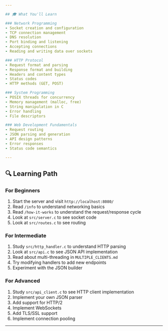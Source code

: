 ```yaml
---

## 🎓 What You'll Learn

### Network Programming
- Socket creation and configuration
- TCP connection management
- DNS resolution
- Port binding and listening
- Accepting connections
- Reading and writing data over sockets

### HTTP Protocol
- Request format and parsing
- Response format and building
- Headers and content types
- Status codes
- HTTP methods (GET, POST)

### System Programming
- POSIX threads for concurrency
- Memory management (malloc, free)
- String manipulation in C
- Error handling
- File descriptors

### Web Development Fundamentals
- Request routing
- JSON parsing and generation
- API design patterns
- Error responses
- Status code semantics

---
```


## 🔍 Learning Path

### For Beginners

1. Start the server and visit `http://localhost:8080/`
2. Read `/info` to understand networking basics
3. Read `/how-it-works` to understand the request/response cycle
4. Look at `src/server.c` to see socket code
5. Look at `src/routes.c` to see routing

### For Intermediate

1. Study `src/http_handler.c` to understand HTTP parsing
2. Look at `src/api.c` to see JSON API implementation
3. Read about multi-threading in `MULTIPLE_CLIENTS.md`
4. Try modifying handlers to add new endpoints
5. Experiment with the JSON builder

### For Advanced

1. Study `src/api_client.c` to see HTTP client implementation
2. Implement your own JSON parser
3. Add support for HTTP/2
4. Implement WebSockets
5. Add TLS/SSL support
6. Implement connection pooling

---